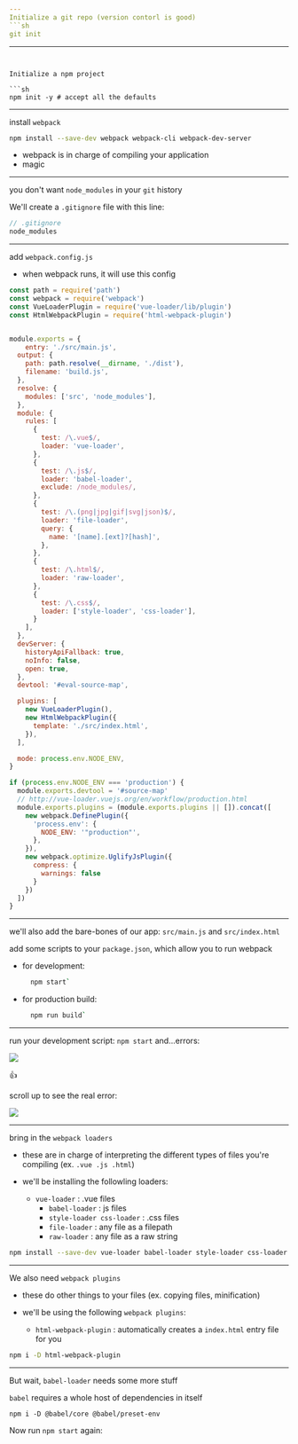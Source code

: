 ```yaml
---
Initialize a git repo (version contorl is good)
```sh
git init
```
---
```


Initialize a npm project

```sh
npm init -y # accept all the defaults
```

---

install `webpack`

```sh
npm install --save-dev webpack webpack-cli webpack-dev-server
```

- webpack is in charge of compiling your application
- magic

---

you don't want `node_modules` in your `git` history

We'll create a `.gitignore` file with this line:

```js
// .gitignore
node_modules
```


---

add `webpack.config.js`
- when webpack runs, it will use this config

```js
const path = require('path')
const webpack = require('webpack')
const VueLoaderPlugin = require('vue-loader/lib/plugin')
const HtmlWebpackPlugin = require('html-webpack-plugin')


module.exports = {
	entry: './src/main.js',
  output: {
    path: path.resolve(__dirname, './dist'),
    filename: 'build.js',
  },
  resolve: {
    modules: ['src', 'node_modules'],
  },
  module: {
    rules: [
      {
        test: /\.vue$/,
        loader: 'vue-loader',
      },
      {
        test: /\.js$/,
        loader: 'babel-loader',
        exclude: /node_modules/,
      },
      {
        test: /\.(png|jpg|gif|svg|json)$/,
        loader: 'file-loader',
        query: {
          name: '[name].[ext]?[hash]',
        },
      },
      {
        test: /\.html$/,
        loader: 'raw-loader',
      },
      {
        test: /\.css$/,
        loader: ['style-loader', 'css-loader'],
      }
    ],
  },
  devServer: {
    historyApiFallback: true,
    noInfo: false,
    open: true,
  },
  devtool: '#eval-source-map',

  plugins: [
    new VueLoaderPlugin(),
    new HtmlWebpackPlugin({
      template: './src/index.html',
    }),
  ],

  mode: process.env.NODE_ENV,
}

if (process.env.NODE_ENV === 'production') {
  module.exports.devtool = '#source-map'
  // http://vue-loader.vuejs.org/en/workflow/production.html
  module.exports.plugins = (module.exports.plugins || []).concat([
    new webpack.DefinePlugin({
      'process.env': {
        NODE_ENV: '"production"',
      },
    }),
    new webpack.optimize.UglifyJsPlugin({
      compress: {
        warnings: false
      }
    })
  ])
}
```

---

we'll also add the bare-bones of our app: `src/main.js` and `src/index.html`

add some scripts to your `package.json`, which allow you to run webpack
- for development: 
  ```sh
	npm start`
	```
- for production build:
  ```sh
	npm run build`
	```

---

run your development script: `npm start` and...errors:

![](2018-09-18-15-41-09.png)

:+1:

scroll up to see the real error:

![](2018-09-18-15-57-00.png)


---

bring in the `webpack loaders` 
- these are in charge of interpreting the different types of files you're compiling (ex. `.vue .js .html`)

- we'll be installing the followling loaders:
  - `vue-loader` : .vue files
	- `babel-loader` : js files
	- `style-loader css-loader` : .css files
	- `file-loader` : any file as a filepath
	- `raw-loader` : any file as a raw string

```sh
npm install --save-dev vue-loader babel-loader style-loader css-loader file-loader raw-loader
```

---

We also need `webpack plugins`
- these do other things to your files (ex. copying files, minification)

- we'll be using the following `webpack plugins`:
  - `html-webpack-plugin` : automatically creates a `index.html` entry file for you

```sh
npm i -D html-webpack-plugin
```
---

But wait, `babel-loader` needs some more stuff

`babel` requires a whole host of dependencies in itself

```
npm i -D @babel/core @babel/preset-env
```


Now run `npm start` again:

